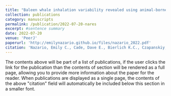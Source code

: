 ```yaml
---
title: "Baleen whale inhalation variability revealed using animal-borne video tags"
collection: publications
category: manuscripts
permalink: /publication/2022-07-20-nares
excerpt: #sentence summary
date: 2022-07-20
venue: 'PeerJ'
paperurl: 'http://emilynazario.github.io/files/nazario_2022.pdf'
citation: 'Nazario, Emily C., Cade, Dave E., Bierlich K.C., Czapanskiy, Max F., Goldbogen, Jeremy A., Kahane-Rapport, Shirel R., van der Hoop, Julie M., San Luis, Merceline T., Friedlaender, Ari S. (2022). &quot;Baleen whale inhalation variability revealed using animal-borne video tags.&quot; <i>PeerJ</i>. 1(3).'
---
```


The contents above will be part of a list of publications, if the user clicks the link for the publication than the contents of section will be rendered as a full page, allowing you to provide more information about the paper for the reader. When publications are displayed as a single page, the contents of the above "citation" field will automatically be included below this section in a smaller font.
